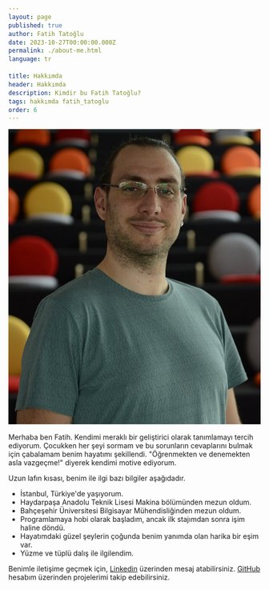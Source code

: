 ```yaml
---
layout: page
published: true
author: Fatih Tatoğlu
date: 2023-10-27T00:00:00.000Z
permalink: ./about-me.html
language: tr

title: Hakkımda
header: Hakkımda
description: Kimdir bu Fatih Tatoğlu?
tags: hakkımda fatih_tatoglu
order: 6
---
```


![Fatih Tatoğlu](../../image/fatih_tatoglu.jpg "Fatih Tatoğlu")

Merhaba ben Fatih. Kendimi meraklı bir geliştirici olarak tanımlamayı tercih ediyorum. Çocukken her şeyi sormam ve bu sorunların cevaplarını bulmak için çabalamam benim hayatımı şekillendi. "Öğrenmekten ve denemekten asla vazgeçme!" diyerek kendimi motive ediyorum.

Uzun lafın kısası, benim ile ilgi bazı bilgiler aşağıdadır.

- İstanbul, Türkiye'de yaşıyorum.
- Haydarpaşa Anadolu Teknik Lisesi Makina bölümünden mezun oldum.
- Bahçeşehir Üniversitesi Bilgisayar Mühendisliğinden mezun oldum.
- Programlamaya hobi olarak başladım, ancak ilk stajımdan sonra işim haline döndü.
- Hayatımdaki güzel şeylerin çoğunda benim yanımda olan harika bir eşim var.
- Yüzme ve tüplü dalış ile ilgilendim.

Benimle iletişime geçmek için, [Linkedin](https://www.linkedin.com/in/fatihtatoglu/ "Fatih Tatoğlu | LinkedIn") üzerinden mesaj atabilirsiniz. [GitHub](https://github.com/fatihtatoglu/ "fatihtatoglu (Fatih Tatoğlu)") hesabım üzerinden projelerimi takip edebilirsiniz.
